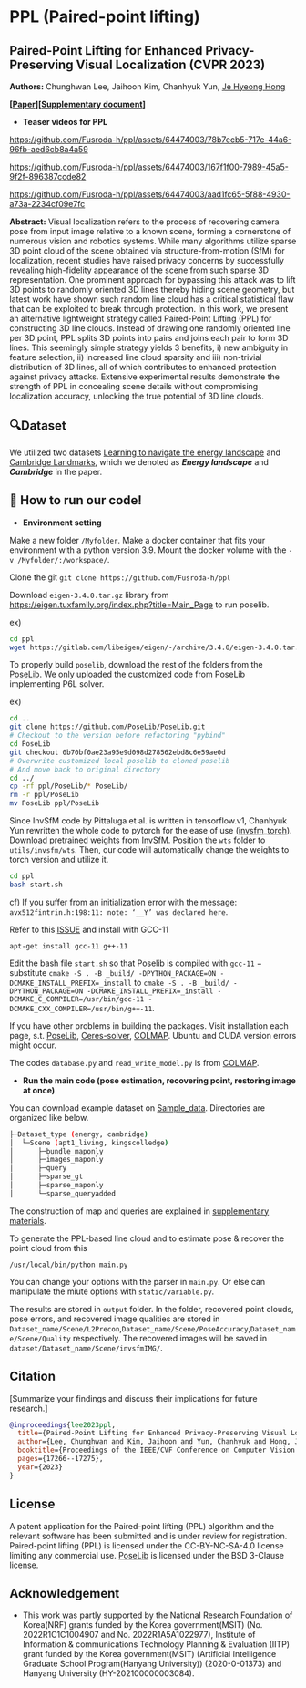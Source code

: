 # PPL (Paired-point lifting)
## Paired-Point Lifting for Enhanced Privacy-Preserving Visual Localization (CVPR 2023)

**Authors:** Chunghwan Lee, Jaihoon Kim, Chanhyuk Yun, [Je Hyeong Hong](https://sites.google.com/view/hyvision)

**[[Paper](https://openaccess.thecvf.com/content/CVPR2023/papers/Lee_Paired-Point_Lifting_for_Enhanced_Privacy-Preserving_Visual_Localization_CVPR_2023_paper.pdf)][[Supplementary document](documents/Lee_et_al_cvpr23_supplemat.pdf)]**

- **Teaser videos for PPL**

https://github.com/Fusroda-h/ppl/assets/64474003/78b7ecb5-717e-44a6-96fb-aed6cb8a4a59


https://github.com/Fusroda-h/ppl/assets/64474003/167f1f00-7989-45a5-9f2f-896387ccde82


https://github.com/Fusroda-h/ppl/assets/64474003/aad1fc65-5f88-4930-a73a-2234cf09e7fc


**Abstract:** Visual localization refers to the process of recovering camera pose from input image relative to a known scene, forming a cornerstone of numerous vision and robotics systems. While many algorithms utilize sparse 3D point cloud of the scene obtained via structure-from-motion (SfM) for localization, recent studies have raised privacy concerns by successfully revealing high-fidelity appearance of the scene from such sparse 3D representation. One prominent approach for bypassing this attack was to lift 3D points to randomly oriented 3D lines thereby hiding scene geometry, but latest work have shown such random line cloud has a critical statistical flaw that can be exploited to break through protection. In this work, we present an alternative lightweight strategy called Paired-Point Lifting (PPL) for constructing 3D line clouds. Instead of drawing one randomly oriented line per 3D point, PPL splits 3D points into pairs and joins each pair to form 3D lines. This seemingly simple strategy yields 3 benefits, i) new ambiguity in feature selection, ii) increased line cloud sparsity and iii) non-trivial distribution of 3D lines, all of which contributes to enhanced protection against privacy attacks. Extensive experimental results demonstrate the strength of PPL in concealing scene details without compromising localization accuracy, unlocking the true potential of 3D line clouds.

## :mag:Dataset

We utilized two datasets [Learning to navigate the energy landscape](https://graphics.stanford.edu/projects/reloc/) and [Cambridge Landmarks](https://www.repository.cam.ac.uk/items/53788265-cb98-42ee-b85b-7a0cbc8eddb3), which we denoted as **_Energy landscape_** and **_Cambridge_** in the paper.

## :running: How to run our code!

- **Environment setting**

Make a new folder `/Myfolder`.
Make a docker container that fits your environment with a python version 3.9.
Mount the docker volume with the `-v /Myfolder/:/workspace/`.

Clone the git `git clone https://github.com/Fusroda-h/ppl`

Download `eigen-3.4.0.tar.gz` library from https://eigen.tuxfamily.org/index.php?title=Main_Page to run poselib.

ex)
```bash
cd ppl
wget https://gitlab.com/libeigen/eigen/-/archive/3.4.0/eigen-3.4.0.tar.gz
```

To properly build `poselib`, download the rest of the folders from the [PoseLib](https://github.com/vlarsson/PoseLib).
We only uploaded the customized code from PoseLib implementing P6L solver.

ex)
```bash
cd ..
git clone https://github.com/PoseLib/PoseLib.git
# Checkout to the version before refactoring "pybind"
cd PoseLib
git checkout 0b70bf0ae23a95e9d098d278562ebd8c6e59ae0d
# Overwrite customized local poselib to cloned poselib
# And move back to original directory
cd ../
cp -rf ppl/PoseLib/* PoseLib/
rm -r ppl/PoseLib
mv PoseLib ppl/PoseLib
```

Since InvSfM code by Pittaluga et al. is written in tensorflow.v1, Chanhyuk Yun rewritten the whole code to pytorch for the ease of use ([invsfm_torch](https://github.com/ChanhyukYun/invSfM_torch)).
Download pretrained weights from [InvSfM](https://github.com/francescopittaluga/invsfm).
Position the `wts` folder to `utils/invsfm/wts`.
Then, our code will automatically change the weights to torch version and utilize it.

```bash
cd ppl
bash start.sh
```

cf) If you suffer from an initialization error with the message: `avx512fintrin.h:198:11: note: ‘__Y’ was declared here`.

Refer to this [ISSUE](https://github.com/pytorch/pytorch/issues/77939#issue-1242584624) and install with GCC-11

`apt-get install gcc-11 g++-11`

Edit the bash file `start.sh` so that Poselib is compiled with `gcc-11` $-$ substitute `cmake -S . -B _build/ -DPYTHON_PACKAGE=ON -DCMAKE_INSTALL_PREFIX=_install`
to `cmake -S . -B _build/ -DPYTHON_PACKAGE=ON -DCMAKE_INSTALL_PREFIX=_install -DCMAKE_C_COMPILER=/usr/bin/gcc-11 -DCMAKE_CXX_COMPILER=/usr/bin/g++-11`.


If you have other problems in building the packages.
Visit installation each page, s.t. [PoseLib](https://github.com/vlarsson/PoseLib), [Ceres-solver](http://ceres-solver.org/installation.html), [COLMAP](https://colmap.github.io/install.html).
Ubuntu and CUDA version errors might occur.

The codes `database.py` and `read_write_model.py` is from [COLMAP](https://github.com/colmap/colmap).

- **Run the main code (pose estimation, recovering point, restoring image at once)**

You can download example dataset on [Sample_data](https://1drv.ms/u/s!AlaAkmWU9TVG6yIqNBD0PlN43Ewe?e=2gIN1F).
Directories are organized like below.
```bash
├─Dataset_type (energy, cambridge)
│  └─Scene (apt1_living, kingscolledge)
│      ├─bundle_maponly
│      ├─images_maponly
│      ├─query
│      ├─sparse_gt
│      ├─sparse_maponly
│      └─sparse_queryadded
```
The construction of map and queries are explained in [supplementary materials](documents/Lee_et_al_cvpr23_supplemat.pdf).

To generate the PPL-based line cloud and to estimate pose & recover the point cloud from this

```
/usr/local/bin/python main.py
```

You can change your options with the parser in `main.py`.
Or else can manipulate the miute options with `static/variable.py`.

The results are stored in `output` folder.
In the folder, recovered point clouds, pose errors, and recovered image qualities are stored in `Dataset_name/Scene/L2Precon`,`Dataset_name/Scene/PoseAccuracy`,`Dataset_name/Scene/Quality` respectively.
The recovered images will be saved in `dataset/Dataset_name/Scene/invsfmIMG/`.


## Citation

[Summarize your findings and discuss their implications for future research.]

```bibtex
@inproceedings{lee2023ppl,
  title={Paired-Point Lifting for Enhanced Privacy-Preserving Visual Localization},
  author={Lee, Chunghwan and Kim, Jaihoon and Yun, Chanhyuk and Hong, Je Hyeong},
  booktitle={Proceedings of the IEEE/CVF Conference on Computer Vision and Pattern Recognition},
  pages={17266--17275},
  year={2023}
}
```

## License
A patent application for the Paired-point lifting (PPL) algorithm and the relevant software has been submitted and is under review for registration.
Paired-point lifting (PPL) is licensed under the CC-BY-NC-SA-4.0 license limiting any commercial use.
[PoseLib](https://github.com/vlarsson/PoseLib) is licensed under the BSD 3-Clause license.

## Acknowledgement
- This work was partly supported by the National Research Foundation of Korea(NRF) grants funded by the Korea government(MSIT) (No. 2022R1C1C1004907 and No. 2022R1A5A1022977), Institute of Information & communications Technology Planning & Evaluation (IITP) grant funded by the Korea government(MSIT) (Artificial Intelligence Graduate School Program(Hanyang University)) (2020-0-01373) and Hanyang University (HY-202100000003084).


